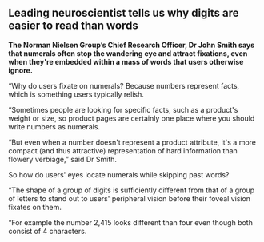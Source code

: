 ## Leading neuroscientist tells us why digits are easier to read than words

__The Norman Nielsen Group’s Chief Research Officer, Dr John Smith says that numerals often stop the wandering eye and attract fixations, even when they're embedded within a mass of words that users otherwise ignore.__

“Why do users fixate on numerals? Because numbers represent facts, which is something users typically relish. 

“Sometimes people are looking for specific facts, such as a product's weight or size, so product pages are certainly one place where you should write numbers as numerals. 

“But even when a number doesn't represent a product attribute, it's a more compact (and thus attractive) representation of hard information than flowery verbiage,” said Dr Smith.


So how do users' eyes locate numerals while skipping past words? 

“The shape of a group of digits is sufficiently different from that of a group of letters to stand out to users' peripheral vision before their foveal vision fixates on them.

“For example the number 2,415 looks different than four even though both consist of 4 characters. 
